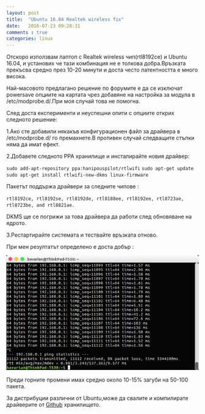 ```yaml
---
layout: post
title:  "Ubuntu 16.04 Realtek wireless fix"
date:   2016-07-23 09:28:31
comments : true
categories: linux
---
```


Отскоро използвам лаптоп с Realtek wireless чип(rtl8192ce) и Ubuntu 16.04, и установих че тази комбинация не е толкова добра.Връзката прекъсва средно през 10-20 минути и доста често латентността е много висока.


Най-масовото предлагано решение по форумите е да се изключат powersave опциите на картата чрез добавяне на настройка за модула в /etc/modprobe.d/.При моя случай това не помогна.

След доста експерименти и неуспешни опити с опциите открих следното решение: 




1.Ако сте добавили някакъв конфигурационен файл за драйвера в /etc/modprobe.d/ го премахнете.В противен случай следващите стъпки няма да имат ефект.




2.Добавете следното PPA хранилище и инсталирайте новия драйвер: 


`sudo add-apt-repository ppa:hanipouspilot/rtlwifi`
`sudo apt-get update`
`sudo apt-get install rtlwifi-new-dkms linux-firmware`


Пакетът поддържа драйвери за следните чипове : 

`rtl8192ce, rtl8192se, rtl8192de, rtl8188ee, rtl8192ee, rtl8723ae, rtl8723be, and rtl8821ae.`


DKMS ще се погрижи за това драйвера да работи след обновяване на ядрото.




3.Рестартирайте системата и тествайте връзката отново.





При мен резултатът определено е доста добър : 


![ping](https://github.com/etem/etem.github.io/raw/master/assets/images/ping.png)

Преди горните промени имах средно около 10-15% загуби на 50-100 пакета.




За дистрибуции различни от Ubuntu,може да свалите и компилирате драйверите от [Github](https://github.com/lwfinger/rtlwifi_new) хранилището.

